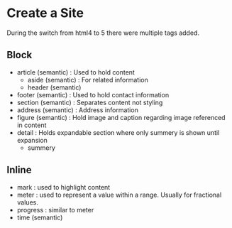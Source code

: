 # Create a Site

During the switch from html4 to 5 there were multiple tags added.

## Block
- article (semantic) : Used to hold content
  - aside (semantic) : For related information
  - header (semantic)
- footer (semantic) : Used to hold contact information
- section (semantic) : Separates content not styling
- address (semantic) : Address information
- figure (semantic) : Hold image and caption regarding image referenced in content
- detail : Holds expandable section where only summery is shown until expansion
  - summery
## Inline
- mark : used to highlight content
- meter : used to represent a value within a range. Usually for fractional values.
- progress : similar to meter
- time (semantic)
